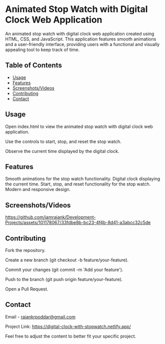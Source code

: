 # Animated Stop Watch with Digital Clock Web Application

An animated stop watch with digital clock web application created using HTML, CSS, and JavaScript. This application features smooth animations and a user-friendly interface, providing users with a functional and visually appealing tool to keep track of time.

## Table of Contents

- [Usage](#usage)
- [Features](#features)
- [Screenshots/Videos](#screenshots/videos)
- [Contributing](#contributing)
- [Contact](#contact)

## Usage

Open index.html to view the animated stop watch with digital clock web application.

Use the controls to start, stop, and reset the stop watch.

Observe the current time displayed by the digital clock.

## Features

Smooth animations for the stop watch functionality.
Digital clock displaying the current time.
Start, stop, and reset functionality for the stop watch.
Modern and responsive design.

## Screenshots/Videos

https://github.com/iamrajank/Development-Projects/assets/101178067/33fdbe8b-bc23-4f4b-8d41-a3abcc32c5de

## Contributing

Fork the repository.

Create a new branch (git checkout -b feature/your-feature).

Commit your changes (git commit -m 'Add your feature').

Push to the branch (git push origin feature/your-feature).

Open a Pull Request.

## Contact

Email - rajankrpoddar@gmail.com

Project Link: https://digital-clock-with-stopwatch.netlify.app/

Feel free to adjust the content to better fit your specific project.


